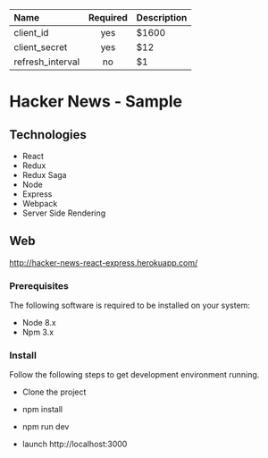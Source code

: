 | Name | Required | Description |
| :--- |:---------:| :----------|
| client_id | yes | $1600 |
| client_secret | yes |   $12 |
| refresh_interval | no |    $1 |
# Hacker News - Sample

## Technologies
* React
* Redux
* Redux Saga
* Node
* Express
* Webpack
* Server Side Rendering

## Web
http://hacker-news-react-express.herokuapp.com/

### Prerequisites

The following software is required to be installed on your system:

* Node 8.x
* Npm 3.x

### Install

Follow the following steps to get development environment running.

* Clone the project

* npm install

* npm run dev

* launch http://localhost:3000
